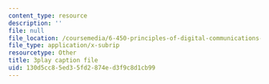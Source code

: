 ```yaml
---
content_type: resource
description: ''
file: null
file_location: /coursemedia/6-450-principles-of-digital-communications-i-fall-2006/130d5cc85ed35fd2874ed3f9c8d1cb99_o8XojnApGc4.vtt
file_type: application/x-subrip
resourcetype: Other
title: 3play caption file
uid: 130d5cc8-5ed3-5fd2-874e-d3f9c8d1cb99
---
```

